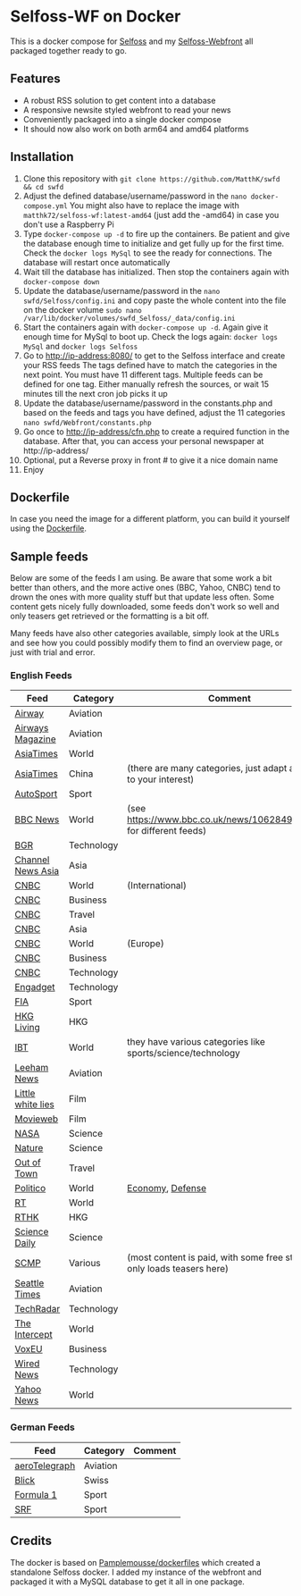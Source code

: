 # Selfoss-WF on Docker
This is a docker compose for [Selfoss](https://github.com/fossar/selfoss) and my [Selfoss-Webfront](https://github.com/MatthK/Selfoss-Webfront) all packaged together ready to go.

## Features
- A robust RSS solution to get content into a database
- A responsive newsite styled webfront to read your news
- Conveniently packaged into a single docker compose 
- It should now also work on both arm64 and amd64 platforms

## Installation

1.  Clone this repository with `git clone https://github.com/MatthK/swfd && cd swfd`
2.  Adjust the defined database/username/password in the `nano docker-compose.yml`
    You might also have to replace the image with `matthk72/selfoss-wf:latest-amd64` (just add the -amd64) in case you don't use a Raspberry Pi
3.  Type `docker-compose up -d` to fire up the containers. Be patient and give the database enough time to initialize and get fully up for the first time. Check the `docker logs MySql` to see the ready for connections. The database will restart once automatically
3.  Wait till the database has initialized. Then stop the containers again with `docker-compose down`
3.  Update the database/username/password in the `nano swfd/Selfoss/config.ini` and copy paste the whole content into the file on the docker volume
    `sudo nano /var/lib/docker/volumes/swfd_Selfoss/_data/config.ini`
5.  Start the containers again with `docker-compose up -d`. Again give it enough time for MySql to boot up. Check the logs again: `docker logs MySql` and `docker logs Selfoss`
6.  Go to <http://ip-address:8080/> to get to the Selfoss interface and create your RSS feeds
    The tags defined have to match the categories in the next point. You must have 11 different tags. Multiple feeds can be defined for one tag. Either manually refresh the sources, or wait 15 minutes till the next cron job picks it up
7.  Update the database/username/password in the constants.php and based on the feeds and tags you have defined, adjust the 11 categories
    `nano swfd/Webfront/constants.php`
8.  Go once to <http://ip-address/cfn.php> to create a required function in the database. After that, you can access your personal newspaper at http://ip-address/
9.  Optional, put a Reverse proxy in front # to give it a nice domain name
10. Enjoy

## Dockerfile
In case you need the image for a different platform, you can build it yourself using the [Dockerfile](https://github.com/MatthK/Selfoss-WF-Docker).

## Sample feeds

Below are some of the feeds I am using. Be aware that some work a bit better than others, and the more active ones (BBC, Yahoo, CNBC) tend to drown the ones with more quality stuff but that update less often. Some content gets nicely fully downloaded, some feeds don't work so well and only teasers get retrieved or the formatting is a bit off.

Many feeds have also other categories available, simply look at the URLs and see how you could possibly modify them to find an overview page, or just with trial and error.

### English Feeds

| Feed	| Category 	| Comment |
|---	|---	|---	|
| [Airway](https://www.airway1.com/feed/)	| Aviation	|  |
| [Airways Magazine](https://airwaysmag.com/rss)	| Aviation	|	|
| [AsiaTimes](https://asiatimes.com/category/world/feed/)	| World	|	|
| [AsiaTimes](https://asiatimes.com/category/china/feed/)	| China	| (there are many categories, just adapt according to your interest) |
| [AutoSport](https://www.autosport.com/rss/feed/f1)	| Sport |	|
| [BBC News](http://newsrss.bbc.co.uk/rss/newsonline_uk_edition/world/rss.xml)	| World	| (see https://www.bbc.co.uk/news/10628494#userss for different feeds) |
| [BGR](https://bgr.com/feed/)	| Technology	| |
| [Channel News Asia](https://www.channelnewsasia.com/rssfeeds/8395744)	| Asia | |
| [CNBC](https://www.cnbc.com/id/100727362/device/rss/rss.html)	| World | (International) |
| [CNBC](https://www.cnbc.com/id/20910258/device/rss/rss.html)	| Business | |
| [CNBC](https://www.cnbc.com/id/10000739/device/rss/rss.html)	| Travel | |
| [CNBC](https://www.cnbc.com/id/19832390/device/rss/rss.html)	| Asia | |
| [CNBC](https://www.cnbc.com/id/19794221/device/rss/rss.html)	| World | (Europe) |
| [CNBC](https://www.cnbc.com/id/10001147/device/rss/rss.html)	| Business | |
| [CNBC](https://www.cnbc.com/id/19854910/device/rss/rss.html)	| Technology | |
| [Engadget](http://www.engadget.com/rss.xml)	| Technology | |
| [FIA](https://www.fia.com/rss/news)	| Sport | |
| [HKG Living](https://hongkongliving.com/feed/)	| HKG | |
| [IBT](https://www.ibtimes.sg/rss/world)	| World | they have various categories like sports/science/technology |
| [Leeham News](https://leehamnews.com/feed/)	| Aviation | |
| [Little white lies](https://lwlies.com/feed/)	| Film | |
| [Movieweb](https://movieweb.com/rss/movie-reviews/)	| Film | |
| [NASA](https://www.nasa.gov/rss/dyn/lg_image_of_the_day.rss)	| Science | |
| [Nature](http://feeds.nature.com/nature/rss/current)	| Science | |
| [Out of Town](https://outoftownblog.com/feed/)	| Travel | |
| [Politico](http://rss.politico.com/politics-news.xml)	| World	| [Economy](http://rss.politico.com/economy.xml), [Defense](http://rss.politico.com/defense.xml) |
| [RT](https://www.rt.com/rss/)	| World | |
| [RTHK](http://rthk.hk/rthk/news/rss/e_expressnews_elocal.xml)	| HKG | |
| [Science Daily](http://feeds.sciencedaily.com/sciencedaily)	| Science | |
| [SCMP](https://www.scmp.com/rss)	| Various | (most content is paid, with some free stuff. It only loads teasers here) |
| [Seattle Times](https://www.seattletimes.com/boeing-aerospace/feed/)	| Aviation | |
| [TechRadar](https://www.techradar.com/rss)	| Technology | |
| [The Intercept](https://theintercept.com/feed/?lang=en)	| World | |
| [VoxEU](https://voxeu.org/feed/recent/rss.xml)	| Business | |
| [Wired News](http://www.wired.com/news_drop/netcenter/netcenter.rdf)	| Technology | |
| [Yahoo News](http://rss.news.yahoo.com/rss/world)	| World | |

### German Feeds

| Feed	| Category 	| Comment |
|---	|---	|---	|
| [aeroTelegraph](https://www.aerotelegraph.com/feed)	| Aviation	| |
| [Blick](https://www.blick.ch/rss.xml)	| Swiss	| |
| [Formula 1](https://www.motorsport-total.com/rss/rss_formel-1.xml)	| Sport	| |
| [SRF](https://www.srf.ch/sport/bnf/rss/2958)	| Sport	| |

## Credits
The docker is based on [Pamplemousse/dockerfiles](https://github.com/Pamplemousse/dockerfiles/tree/master/selfoss) which created a standalone Selfoss docker. I added my instance of the webfront and packaged it with a MySQL database to get it all in one package.